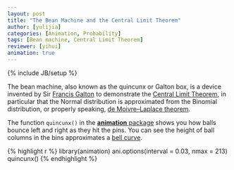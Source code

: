 ```yaml
---
layout: post
title: "The Bean Machine and the Central Limit Theorem"
author: [yulijia]
categories: [Animation, Probability]
tags: [Bean machine, Central Limit Theorem]
reviewer: [yihui]
animation: true
---
```

{% include JB/setup %}

The bean machine, also known as the quincunx or Galton box, is a device invented by Sir [Francis
Galton](http://en.wikipedia.org/wiki/Francis_Galton) to demonstrate the [Central Limit
Theorem](http://en.wikipedia.org/wiki/Central_limit_theorem), in particular that the Normal
distribution is approximated from the Binomial distribution, or properly speaking, [de
Moivre–Laplace theorem](http://en.wikipedia.org/wiki/De_Moivre%E2%80%93Laplace_theorem).

The function `quincunx()` in the [**animation** package](http://yihui.name/animation) shows you how
balls bounce left and right as they hit the pins. You can see the height of ball columns in the
bins approximates a [bell curve](http://en.wikipedia.org/wiki/Normal_distribution).



{% highlight r %}
library(animation)
ani.options(interval = 0.03, nmax = 213)
quincunx()
{% endhighlight %}


<div class="scianimator">
<div id="bean_machine" style="display: inline-block;">
</div>
</div>
<script type="text/javascript">
  (function($) {
    $(document).ready(function() {
      var imgs = Array(213);
      for (i=0; ; i++) {
        if (i == imgs.length) break;
        imgs[i] = "http://isu.r-forge.r-project.org/vistat/2013-04-13-bean-machine/bean-machine" + (i + 1) + ".png";
      }
      $("#bean_machine").scianimator({
          "images": imgs,
          "delay": 50,
          "controls": ["first", "previous", "play", "next", "last", "loop", "speed"],
      });
      $("#bean_machine").scianimator("play");
    });
  })(jQuery);
</script>

